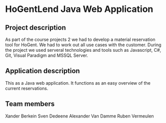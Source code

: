 # HoGentLend Java Web Application

## Project description

As part of the course projects 2 we had to develop a material reservation tool for HoGent. We had to work out all use cases with the customer. During the project we used serveral technologies and tools such as Javascript, C#, Git, Visual Paradigm and MSSQL Server.

## Application description

This as a Java web application. It functions as an easy overview of the current reservations.

## Team members

Xander Berkein
Sven Dedeene
Alexander Van Damme
Ruben Vermeulen

